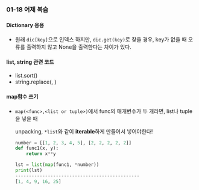 ### 01-18 어제 복습

#### Dictionary 응용

- 원래 `dic[key]`으로 인덱스 하지만, `dic.get(key)`로 찾을 경우, key가 없을 때 오류를 출력하지 않고 None을 출력한다는 차이가 있다.

#### list, string 관련 코드

- list.sort()
- string.replace(<word>, <replace word>)

#### map함수 쓰기

- `map(<func>,<list or tuple>)`에서 func의 매개변수가 두 개라면, list나 tuple을 넣을 때

  unpacking, `*list`와 같이 **iterable**하게 만들어서 넣어야한다!

  ```python
  number = [[1, 2, 3, 4, 5], [2, 2, 2, 2, 2]]
  def func1(x, y):
      return x**y
  
  lst = list(map(func1, *number))
  print(lst)
  ----------------------------------------------
  [1, 4, 9, 16, 25]
  ```

  